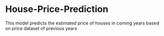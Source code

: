 # House-Price-Prediction
This model predicts the estimated price of houses in coming years based on price dataset of previous years
